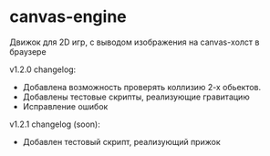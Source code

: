 # canvas-engine
Движок для 2D игр, с выводом изображения на canvas-холст в браузере

v1.2.0 changelog:
- Добавлена возможность проверять коллизию 2-х обьектов.
- Добавлены тестовые скрипты, реализующие гравитацию
- Исправление ошибок

v1.2.1 changelog (soon):
- Добавлен тестовый скрипт, реализующий прижок
